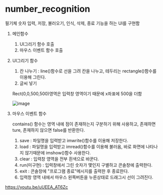 # number_recognition

필기체 숫자 입력, 저장, 불러오기, 인식, 삭제, 종료 기능을 하는 UI를 구현함

1. 메인함수
   1) UI그리기 함수 호출
   2) 마우스 이벤트 함수 호출

2. UI그리기 함수
   1) 칸 나누기 : line()함수로 선을 그려 칸을 나누고, 테두리는 rectangle()함수를 이용해 그린다.
   2) 글씨 넣기

   Rect(0,0,500,500)영역은 입력창 영역이기 때문에 x좌표에 500을 더함

   ![image](https://github.com/lsy0727/number_recognition/assets/92630416/45b1483c-e582-4716-a559-338059854efd)

3. 마우스 이벤트 함수

   contains() 함수는 영역 내에 점이 존재하는지 구분하기 위해 사용하고, 존재하면 ture, 존재하지 않으면 false를 반환한다.
   
   1) save : 파일명을 입력받고 imwrite()함수를 이용해 저장한다.
   2) load : 파일명을 입력받고 imread()함수를 이용해 불러옴, 바로 화면에 나타나지 않기때문에 imshow()함수 사용한다.
   3) clear : 입력창 영역을 전부 흰색으로 바꾼다.
   4) run(미구현) : 입력창에서 그린 숫자가 몇인지 구별하고 콘솔창에 출력한다.
   5) exit : 콘솔창에 "프로그램 종료"메시지를 출력한 후 종료한다.
   6) 입력창 영역 내에서 마우스 왼쪽버튼을 누른상태로 드래그시 선이 그려진다.

https://youtu.be/uUEEA_AT6Zc
